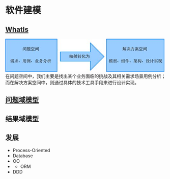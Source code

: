 # 软件建模
## [WhatIs](WhatIs.md)

![软件开发的本质](_pic/Software-Dev-WhatIs.jpg)
在问题空间中，我们主要是找出某个业务面临的挑战及其相关需求场景用例分析；
而在解决方案空间中，则通过具体的技术工具手段来进行设计实现。
 
## [问题域模型](ProblemSpace-Model.md)
## 结果域模型

## 发展
* Process-Oriented
* Database
* OO
* * ORM
* DDD

